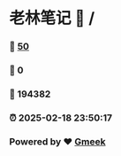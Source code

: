 # 老林笔记 :link: / 
### :page_facing_up: [50](//tag.html) 
### :speech_balloon: 0 
### :hibiscus: 194382 
### :alarm_clock: 2025-02-18 23:50:17 
### Powered by :heart: [Gmeek](https://github.com/Meekdai/Gmeek)

